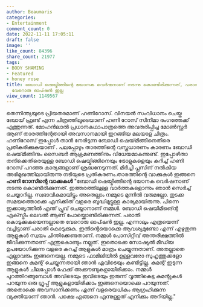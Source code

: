 ```yaml
---
author: Beaumaris
categories:
- Entertainment
comment_count: 0
date: 2022-11-11 17:05:11
draft: false
image: ''
like_count: 84396
share_count: 21977
tags:
- BODY SHAMING
- Featured
- honey rose
title: ബോഡി ഷെയ്മിങ്ങിന്റെ ഭയാനക വെർഷനാണ് നടന്നു കൊണ്ടിരിക്കുന്നത്, പരാതി കൊടുക്കുകയെന്നല്ലാതെ
  വേറൊരു ഓപ്ഷൻ ഇല്ല
view_count: 1149567
---
```


തെന്നിന്ത്യയുടെ പ്രിയതരമാണ് ഹണിറോസ്. വിനയന്‍ സംവിധാനം ചെയ്ത ബോയ് ഫ്രണ്ട് എന്ന ചിത്രത്തിലൂടെയാണ് ഹണി റോസ് സിനിമാ രംഗത്തേക്ക് എത്തുന്നത്. മോഹന്‍ലാല്‍ പ്രധാനകഥാപാത്രത്തെ അവതരിപ്പിച്ച മോൺസ്റ്റർ ആണ് താരത്തിന്റേതായി അവസാനമായി ഇറങ്ങിയ മലയാള ചിത്രം. ഹണിറോസ് ഇപ്പോൾ താൻ നേരിടുന്ന ബോഡി ഷെയ്‌മിങ്ങിനെതിരെ പ്രതികരിക്കുകയാണ് . പലപ്പോഴും താരത്തിന്റെ വസ്ത്രധാരണം കാരണം ബോഡി ഷെയ്‌മിങ്ങിനും സൈബർ ആക്രമണത്തിനും വിധേയമാകുന്നുണ്ട്. ഇപ്പോഴിതാ തനിക്കെതിരെയുള്ള ബോഡി ഷെയ്മിങ്ങിനെയും ട്രോളുകളെയും കുറിച്ച് ഹണി റോസ് പറഞ്ഞ കാര്യങ്ങളാണ് ശ്രദ്ധനേടുന്നത്. മിർച്ചി പ്ലസിന് നൽകിയ അഭിമുഖത്തിലായിരുന്നു നടിയുടെ പ്രതികരണം.താരത്തിന്റെ വാക്കുകൾ ഇങ്ങനെ **ഹണി റോസിന്റെ വാക്കുകൾ** "ബോഡി ഷെയ്മിങ്ങിന്റെ ഭയാനക വെർഷനാണ് നടന്നു കൊണ്ടിരിക്കുന്നത്. ഇത്തരത്തിലുള്ള വാർത്തകളൊന്നും ഞാൻ സെർച്ച് ചെയ്യാറില്ല. സ്വഭാ​വികമായിട്ടും അതെല്ലാം നമ്മുടെ മുന്നിൽ വരുമല്ലോ. തുടക്ക സമയത്തൊക്കെ എനിക്കിത് വളരെ ബുദ്ധിമുട്ടുള്ള കാര്യമായിരുന്നു. പിന്നെ ഇക്കാര്യത്തിൽ എന്ത് പ്രൂവ് ചെയ്യാനാണ് നമ്മൾ. ബോഡി ഷെയിമിങ്ന്റെ എക്സ്ട്രീം ലെവൽ ആണ് പോയ്ക്കൊണ്ടിരിക്കുന്നത്. പരാതി കൊടുക്കുകയെന്നല്ലാതെ വേറൊരു ഓപ്ഷൻ ഇല്ല. എന്നാലും എത്രയെന്ന് വച്ചിട്ടാണ് പരാതി കൊടുക്കുക. ഇതിന്റെയൊക്കെ ആവശ്യമുണ്ടോ എന്ന് എഴുതുന്ന ആളുകള്‍ സ്വയം ചിന്തിക്കേണ്ടതാണ്. നമ്മള്‍ പോസിറ്റീവ് അന്തരീക്ഷത്തില്‍ ജീവിക്കുന്നതാണ് എന്തുകൊണ്ടും നല്ലത്. ഇതൊക്കെ സോഷ്യൽ മീഡിയ ഉപയോഗിക്കുന്ന വളരെ കുറച്ച് ആളുകൾ മാത്രം ചെയ്യുന്നതാണ്. അതല്ലാതെ എല്ലാവരും ഇങ്ങനെയല്ല. നമ്മുടെ ഫാമിലിയിൽ ഉള്ളവരോ സുഹൃത്തുക്കളോ ഇങ്ങനെ കമന്റ് ചെയ്യുന്നതായി ഞാൻ എവിടെയും കണ്ടിട്ടില്ല. കമന്റ് ഇടുന്ന ആളുകൾ ചിലപ്പോൾ ഫേക്ക് അക്കൗണ്ടുകളായിരിക്കാം. നമ്മൾ പുറത്തിറങ്ങുമ്പോൾ അവിടെയും ഇവിടെയും ഇരുന്ന് വൃത്തികെട്ട കമന്റുകൾ പറയുന്ന ഒരു ഗ്രൂപ്പ് ആളുകളായിരിക്കാം ഇങ്ങനെയൊക്കെ പറയുന്നത്. അതൊക്കെ അവസാനിക്കണം എന്ന് വളരെയധികം ആഗ്രഹിക്കുന്ന വ്യക്തിയാണ് ഞാൻ. പക്ഷെ എങ്ങനെ എന്നുള്ളത് എനിക്കും അറിയില്ല."